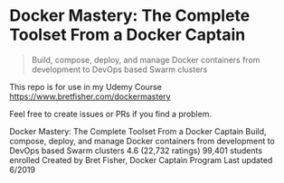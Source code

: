 # Docker Mastery: The Complete Toolset From a Docker Captain

> Build, compose, deploy, and manage Docker containers from development to DevOps based Swarm clusters

This repo is for use in my Udemy Course https://www.bretfisher.com/dockermastery

Feel free to create issues or PRs if you find a problem.

Docker Mastery: The Complete Toolset From a Docker Captain
Build, compose, deploy, and manage Docker containers from development to DevOps based Swarm clusters
4.6 (22,732 ratings)
99,401 students enrolled
Created by Bret Fisher, Docker Captain Program
Last updated 6/2019


